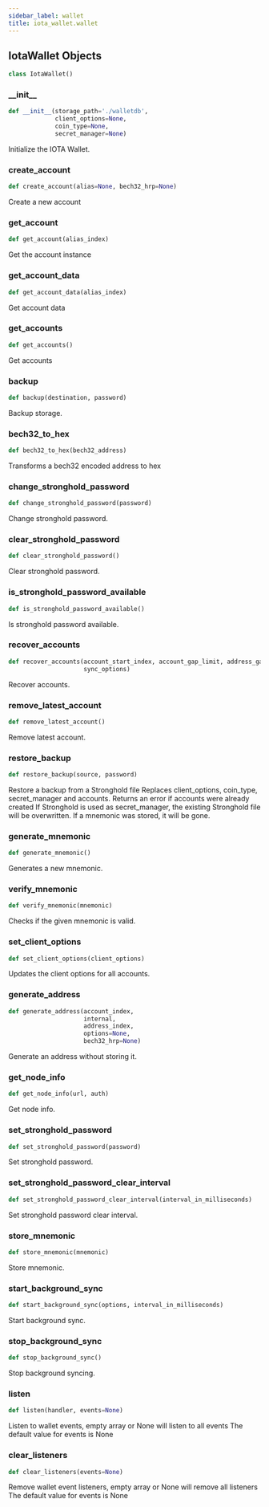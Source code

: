 ```yaml
---
sidebar_label: wallet
title: iota_wallet.wallet
---
```


## IotaWallet Objects

```python
class IotaWallet()
```

### \_\_init\_\_

```python
def __init__(storage_path='./walletdb',
             client_options=None,
             coin_type=None,
             secret_manager=None)
```

Initialize the IOTA Wallet.

### create\_account

```python
def create_account(alias=None, bech32_hrp=None)
```

Create a new account

### get\_account

```python
def get_account(alias_index)
```

Get the account instance

### get\_account\_data

```python
def get_account_data(alias_index)
```

Get account data

### get\_accounts

```python
def get_accounts()
```

Get accounts

### backup

```python
def backup(destination, password)
```

Backup storage.

### bech32\_to\_hex

```python
def bech32_to_hex(bech32_address)
```

Transforms a bech32 encoded address to hex

### change\_stronghold\_password

```python
def change_stronghold_password(password)
```

Change stronghold password.

### clear\_stronghold\_password

```python
def clear_stronghold_password()
```

Clear stronghold password.

### is\_stronghold\_password\_available

```python
def is_stronghold_password_available()
```

Is stronghold password available.

### recover\_accounts

```python
def recover_accounts(account_start_index, account_gap_limit, address_gap_limit,
                     sync_options)
```

Recover accounts.

### remove\_latest\_account

```python
def remove_latest_account()
```

Remove latest account.

### restore\_backup

```python
def restore_backup(source, password)
```

Restore a backup from a Stronghold file
Replaces client_options, coin_type, secret_manager and accounts. Returns an error if accounts were already created
If Stronghold is used as secret_manager, the existing Stronghold file will be overwritten. If a mnemonic was
stored, it will be gone.

### generate\_mnemonic

```python
def generate_mnemonic()
```

Generates a new mnemonic.

### verify\_mnemonic

```python
def verify_mnemonic(mnemonic)
```

Checks if the given mnemonic is valid.

### set\_client\_options

```python
def set_client_options(client_options)
```

Updates the client options for all accounts.

### generate\_address

```python
def generate_address(account_index,
                     internal,
                     address_index,
                     options=None,
                     bech32_hrp=None)
```

Generate an address without storing it.

### get\_node\_info

```python
def get_node_info(url, auth)
```

Get node info.

### set\_stronghold\_password

```python
def set_stronghold_password(password)
```

Set stronghold password.

### set\_stronghold\_password\_clear\_interval

```python
def set_stronghold_password_clear_interval(interval_in_milliseconds)
```

Set stronghold password clear interval.

### store\_mnemonic

```python
def store_mnemonic(mnemonic)
```

Store mnemonic.

### start\_background\_sync

```python
def start_background_sync(options, interval_in_milliseconds)
```

Start background sync.

### stop\_background\_sync

```python
def stop_background_sync()
```

Stop background syncing.

### listen

```python
def listen(handler, events=None)
```

Listen to wallet events, empty array or None will listen to all events
The default value for events is None

### clear\_listeners

```python
def clear_listeners(events=None)
```

Remove wallet event listeners, empty array or None will remove all listeners
The default value for events is None

